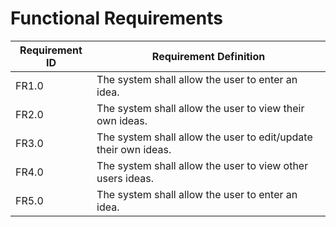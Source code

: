 # Functional Requirements

| Requirement ID | Requirement Definition |
| ------------- |-------------|
| FR1.0 | The system shall allow the user to enter an idea. |
| FR2.0 | The system shall allow the user to view their own ideas. |
| FR3.0 | The system shall allow the user to edit/update their own ideas. |
| FR4.0 | The system shall allow the user to view other users ideas. |
| FR5.0 | The system shall allow the user to enter an idea. |